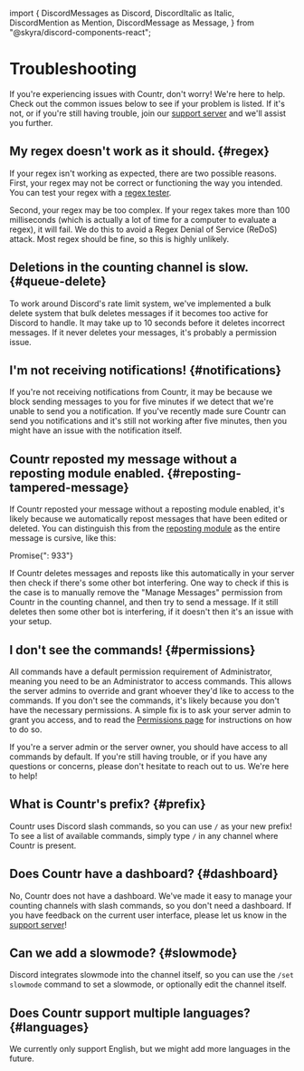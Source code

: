 import {
  DiscordMessages as Discord,
  DiscordItalic as Italic,
  DiscordMention as Mention,
  DiscordMessage as Message,
} from "@skyra/discord-components-react";

# Troubleshooting

If you're experiencing issues with Countr, don't worry! We're here to help. Check out the common issues below to see if your problem is listed. If it's not, or if you're still having trouble, join our [support server](https://promise.solutions/discord) and we'll assist you further.

<div className="bg-gray-100 p-4 rounded-lg shadow-md">

## My regex doesn't work as it should. {#regex}

If your regex isn't working as expected, there are two possible reasons. First, your regex may not be correct or functioning the way you intended. You can test your regex with a [regex tester](01-features/03-regex-filters.md#test).

Second, your regex may be too complex. If your regex takes more than 100 milliseconds (which is actually a lot of time for a computer to evaluate a regex), it will fail. We do this to avoid a Regex Denial of Service (ReDoS) attack. Most regex should be fine, so this is highly unlikely.

</div>

<div className="bg-gray-100 p-4 rounded-lg shadow-md">

## Deletions in the counting channel is slow. {#queue-delete}

To work around Discord's rate limit system, we've implemented a bulk delete system that bulk deletes messages if it becomes too active for Discord to handle. It may take up to 10 seconds before it deletes incorrect messages. If it never deletes your messages, it's probably a permission issue.

</div>

<div className="bg-gray-100 p-4 rounded-lg shadow-md">

## I'm not receiving notifications! {#notifications}

If you're not receiving notifications from Countr, it may be because we block sending messages to you for five minutes if we detect that we're unable to send you a notification. If you've recently made sure Countr can send you notifications and it's still not working after five minutes, then you might have an issue with the notification itself.

</div>

<div className="bg-gray-100 p-4 rounded-lg shadow-md">

## Countr reposted my message without a reposting module enabled. {#reposting-tampered-message}

If Countr reposted your message without a reposting module enabled, it's likely because we automatically repost messages that have been edited or deleted. You can distinguish this from the [reposting module](01-features/02-modules/04-reposting.md) as the entire message is cursive, like this:

<Discord>
  <Message profile="countr" highlight>
    <Italic><Mention>Promise</Mention>{": 933"}</Italic>
  </Message>
</Discord>

<br/>

If Countr deletes messages and reposts like this automatically in your server then check if there's some other bot interfering. One way to check if this is the case is to manually remove the "Manage Messages" permission from Countr in the counting channel, and then try to send a message. If it still deletes then some other bot is interfering, if it doesn't then it's an issue with your setup.

</div>

<div className="bg-gray-100 p-4 rounded-lg shadow-md">

## I don't see the commands! {#permissions}

All commands have a default permission requirement of Administrator, meaning you need to be an Administrator to access commands. This allows the server admins to override and grant whoever they'd like to access to the commands. If you don't see the commands, it's likely because you don't have the necessary permissions. A simple fix is to ask your server admin to grant you access, and to read the [Permissions page](./02-permissions.md) for instructions on how to do so.

If you're a server admin or the server owner, you should have access to all commands by default. If you're still having trouble, or if you have any questions or concerns, please don't hesitate to reach out to us. We're here to help!

</div>

<div className="bg-gray-100 p-4 rounded-lg shadow-md">

## What is Countr's prefix? {#prefix}

Countr uses Discord slash commands, so you can use `/` as your new prefix! To see a list of available commands, simply type `/` in any channel where Countr is present.

</div>

<div className="bg-gray-100 p-4 rounded-lg shadow-md">

## Does Countr have a dashboard? {#dashboard}

No, Countr does not have a dashboard. We've made it easy to manage your counting channels with slash commands, so you don't need a dashboard. If you have feedback on the current user interface, please let us know in the [support server](https://promise.solutions/discord)!

</div>

<div className="bg-gray-100 p-4 rounded-lg shadow-md">

## Can we add a slowmode? {#slowmode}

Discord integrates slowmode into the channel itself, so you can use the `/set slowmode` command to set a slowmode, or optionally edit the channel itself.

</div>

<div className="bg-gray-100 p-4 rounded-lg shadow-md">

## Does Countr support multiple languages? {#languages}

We currently only support English, but we might add more languages in the future.

</div>
